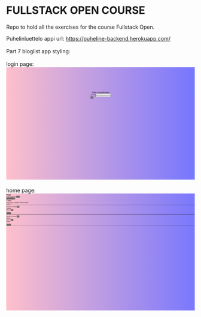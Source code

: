 # FULLSTACK OPEN COURSE

Repo to hold all the exercises for the course Fullstack Open.

Puhelinluettelo appi url: https://puheline-backend.herokuapp.com/
</br>
</br>
Part 7 bloglist app styling: </br>
<br/>
login page: <br/>
![alt-text](https://github.com/luukasmakila/FULLSTACK/blob/master/osa7/Screenshot%20(7).png) <br/>
<br/>
home page: <br/>
![alt text](https://github.com/luukasmakila/FULLSTACK/blob/master/osa7/Screenshot%20(8).png) <br/>
